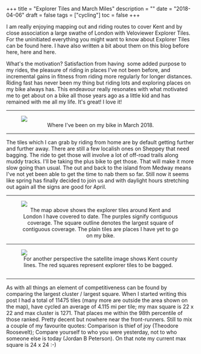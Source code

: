+++
title = "Explorer Tiles and March Miles"
description = ""
date = "2018-04-06"
draft = false
tags = ["cycling"]
toc = false
+++

I am really enjoying mapping out and riding routes to cover Kent and by close association a large swathe of London with Veloviewer Explorer Tiles. For the uninitiated everything you might want to know about Explorer Tiles can be found here. I have also written a bit about them on this blog before here, here and here.  

What's the motivation? Satisfaction from having  some added purpose to my rides, the pleasure of riding in places I've not been before, and incremental gains in fitness from riding more regularly for longer distances. Riding fast has never been my thing but riding lots and exploring places on my bike always has. This endeavour really resonates with what motivated me to get about on a bike all those years ago as a little kid and has remained with me all my life. It's great! I love it!     

---

<figure style="text-align: center">
  <img style="display:block;margin:auto" src="https://i.ibb.co/C3vszGfh/march-miles-800x800.jpg">
  <figcaption>Where I've been on my bike in March 2018.</figcaption>
</figure>

---

The tiles which I can grab by riding from home are by default getting further and further away. There are still a few localish ones on Sheppey that need bagging. The ride to get those will involve a lot of off-road trails along muddy tracks. I'll be taking the plus bike to get those. That will make it more slow going than usual. The out and back to the island from Medway means I've not yet been able to get the time to nab them so far. Still now it seems like spring has finally decided to join us and with daylight hours stretching out again all the signs are good for April. 

---

<figure style="text-align: center">
  <img style="display:block;margin:auto" src="https://i.ibb.co/1YpWrt36/explorer-tiles-800x465.jpg">
  <figcaption>The map above shows the explorer tiles around Kent and London I have covered to date. The purples signify contiguous coverage. The square outline denotes the largest square of contiguous coverage. The plain tiles are places I have yet to go on my bike.</figcaption>
</figure>

---

<figure style="text-align: center">
  <img style="display:block;margin:auto" src="https://i.ibb.co/x0tnqTm/county-lines-800x453.jpg">
  <figcaption>For another perspective the satellite image shows Kent county lines. The red squares represent explorer tiles to be bagged.   </figcaption>
</figure>
<img style="display:block;margin:auto" src="">

---

As with all things an element of competitiveness can be found by comparing the largest cluster / largest square. When I started writing this post I had a total of 11475 tiles (many more are outside the area shown on the map), have cycled an average of 4.115 mi per tile; my max square is 22 x 22 and max cluster is 1271. That places me within the 98th percentile of those ranked. Pretty decent but nowhere near the front-runners. Still to mix a couple of my favourite quotes: Comparison is thief of joy (Theodore Roosevelt); Compare yourself to who you were yesterday, not to who someone else is today (Jordan B Peterson). On that note my current max square is 24 x 24 :-)